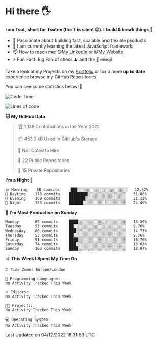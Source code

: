 # Hi there :raised_hand_with_fingers_splayed:
#### I am Tsot, short for Tsotne (the T is silent :wink:). I build & break things :space_invader:
- :telescope: Passionate about building fast, scalable and flexible products
- :seedling: I am currently learning the latest JavaScript framework 
- :mailbox: How to reach me: [@My LinkedIn](https://www.linkedin.com/in/tsotne-gvadzabia/) or [@My Website](https://tsotne.co.uk/contact)
- :zap: Fun Fact: Big Fan of chess ♟ and the 👾 emoji

Take a look at my Projects on my [Portfolio](https://tsotne.co.uk/) or for a more **up to date** experience browse my GitHub Repositories.

You can see some statistics below!:space_invader:
<!--START_SECTION:waka-->
![Code Time](http://img.shields.io/badge/Code%20Time-761%20hrs%202%20mins-blue)

![Lines of code](https://img.shields.io/badge/From%20Hello%20World%20I%27ve%20Written-651%20Thousand%20lines%20of%20code-blue)

**🐱 My GitHub Data** 

> 🏆 1,136 Contributions in the Year 2022
 > 
> 📦 453.3 kB Used in GitHub's Storage 
 > 
> 🚫 Not Opted to Hire
 > 
> 📜 22 Public Repositories 
 > 
> 🔑 15 Private Repositories  
 > 
**I'm a Night 🦉** 

```text
🌞 Morning    68 commits     ███░░░░░░░░░░░░░░░░░░░░░░   12.52% 
🌆 Daytime    173 commits    ████████░░░░░░░░░░░░░░░░░   31.86% 
🌃 Evening    169 commits    ███████░░░░░░░░░░░░░░░░░░   31.12% 
🌙 Night      133 commits    ██████░░░░░░░░░░░░░░░░░░░   24.49%

```
📅 **I'm Most Productive on Sunday** 

```text
Monday       89 commits     ████░░░░░░░░░░░░░░░░░░░░░   16.39% 
Tuesday      53 commits     ██░░░░░░░░░░░░░░░░░░░░░░░   9.76% 
Wednesday    80 commits     ███░░░░░░░░░░░░░░░░░░░░░░   14.73% 
Thursday     53 commits     ██░░░░░░░░░░░░░░░░░░░░░░░   9.76% 
Friday       91 commits     ████░░░░░░░░░░░░░░░░░░░░░   16.76% 
Saturday     74 commits     ███░░░░░░░░░░░░░░░░░░░░░░   13.63% 
Sunday       103 commits    ████░░░░░░░░░░░░░░░░░░░░░   18.97%

```


📊 **This Week I Spent My Time On** 

```text
⌚︎ Time Zone: Europe/London

💬 Programming Languages: 
No Activity Tracked This Week

🔥 Editors: 
No Activity Tracked This Week

🐱‍💻 Projects: 
No Activity Tracked This Week

💻 Operating System: 
No Activity Tracked This Week

```


 Last Updated on 04/12/2022 16:31:53 UTC
<!--END_SECTION:waka-->
